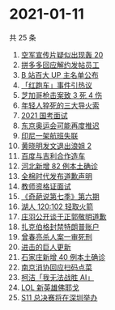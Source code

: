 # 2021-01-11

共 25 条

<!-- BEGIN ZHIHUSEARCH -->
<!-- 最后更新时间 Mon Jan 11 2021 22:20:06 GMT+0800 (CST) -->
1. [空军宣传片疑似出现轰 20 ](https://www.zhihu.com/search?q=轰20)
1. [拼多多回应解约发帖员工](https://www.zhihu.com/search?q=拼多多回应辞退)
1. [B 站百大 UP 主名单公布](https://www.zhihu.com/search?q=百大up主)
1. [「红跑车」事件引热议](https://www.zhihu.com/search?q=红跑车)
1. [芝加哥枪击案致 3 死 4 伤](https://www.zhihu.com/search?q=芝加哥枪击)
1. [年轻人猝死的三大导火索](https://www.zhihu.com/search?q=年轻人猝死)
1. [2021 国考面试](https://www.zhihu.com/search?q=国考面试)
1. [东京奥运会可能再度推迟](https://www.zhihu.com/search?q=东京奥运会)
1. [印尼一架航班失联](https://www.zhihu.com/search?q=印尼航班失联)
1. [黄晓明发文退出浪姐 2](https://www.zhihu.com/search?q=黄晓明退出浪姐)
1. [百度与吉利合作造车](https://www.zhihu.com/search?q=百度造车)
1. [河北新增 82 例本土确诊](https://www.zhihu.com/search?q=河北新增)
1. [全棉时代发布道歉声明](https://www.zhihu.com/search?q=全棉时代道歉)
1. [教师资格证面试](https://www.zhihu.com/search?q=教资面试)
1. [《奇葩说第七季》第六期](https://www.zhihu.com/search?q=奇葩说第七季)
1. [湖人 120:102 轻取火箭](https://www.zhihu.com/search?q=火箭湖人)
1. [庄羽公开谈于正郭敬明道歉](https://www.zhihu.com/search?q=郭敬明道歉)
1. [扎克伯格封禁特朗普账户](https://www.zhihu.com/search?q=特朗普账号被封)
1. [曾春亮杀人案一审死刑](https://www.zhihu.com/search?q=曾春亮)
1. [进击的巨人更新](https://www.zhihu.com/search?q=进击的巨人漫画)
1. [石家庄新增 40 例本土确诊](https://www.zhihu.com/search?q=石家庄疫情)
1. [南京消协回应扫码点菜](https://www.zhihu.com/search?q=扫码点菜)
1. [柯洁「我无法战胜 AI」](https://www.zhihu.com/search?q=柯洁)
1. [LOL 新英雄佛耶戈](https://www.zhihu.com/search?q=lol新英雄)
1. [S11 总决赛将在深圳举办](https://www.zhihu.com/search?q=s11)
<!-- END ZHIHUSEARCH -->
